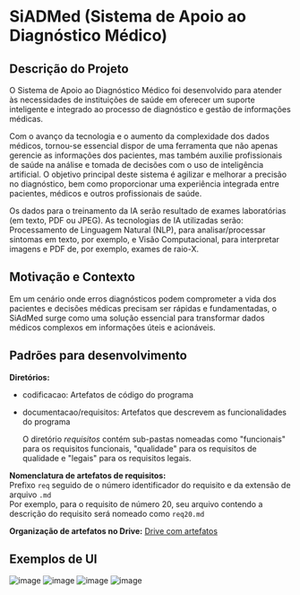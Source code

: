 # SiADMed (Sistema de Apoio ao Diagnóstico Médico)

## Descrição do Projeto
O Sistema de Apoio ao Diagnóstico Médico foi desenvolvido para atender às necessidades de instituições de saúde em oferecer um suporte inteligente e integrado ao processo de diagnóstico e gestão de informações médicas.

Com o avanço da tecnologia e o aumento da complexidade dos dados médicos, tornou-se essencial dispor de uma ferramenta que não apenas gerencie as informações dos pacientes, mas também auxilie profissionais de saúde na análise e tomada de decisões com o uso de inteligência artificial. O objetivo principal deste sistema é agilizar e melhorar a precisão no diagnóstico, bem como proporcionar uma experiência integrada entre pacientes, médicos e outros profissionais de saúde.

Os dados para o treinamento da IA serão resultado de exames laboratórias (em texto, PDF ou JPEG). As tecnologias de IA utilizadas serão: Processamento de Linguagem Natural (NLP), para analisar/processar sintomas em texto, por exemplo, e Visão Computacional, para interpretar imagens e PDF de, por exemplo, exames de raio-X.

## Motivação e Contexto
Em um cenário onde erros diagnósticos podem comprometer a vida dos pacientes e decisões médicas precisam ser rápidas e fundamentadas, o SiAdMed surge como uma solução essencial para transformar dados médicos complexos em informações úteis e acionáveis.


## Padrões para desenvolvimento

**Diretórios:**
- codificacao: Artefatos de código do programa
- documentacao/requisitos: Artefatos que descrevem as funcionalidades do programa

  O diretório *requisitos* contém sub-pastas nomeadas como "funcionais" para os requisitos funcionais, "qualidade" para os requisitos de qualidade e "legais" para os requisitos legais.

**Nomenclatura de artefatos de requisitos:**  
Prefixo `req` seguido de o número identificador do requisito e da extensão de arquivo `.md`  
Por exemplo, para o requisito de número 20, seu arquivo contendo a descrição do requisito será nomeado como `req20.md`

**Organização de artefatos no Drive:**
[Drive com artefatos](documentacao/requisitos/artefatos-eng-req.txt)

## Exemplos de UI
![image](https://github.com/user-attachments/assets/2b9a92b0-89e3-4c3d-afb4-97597c7db243)
![image](https://github.com/user-attachments/assets/050d8c95-ab93-4fcb-8c8c-26cd8b1db73b)
![image](https://github.com/user-attachments/assets/d0c67aa2-7e0c-425e-8544-626186d16f8b)
![image](https://github.com/user-attachments/assets/2e3b5fb0-dac4-4d81-969e-bf5ac1d7a855)






